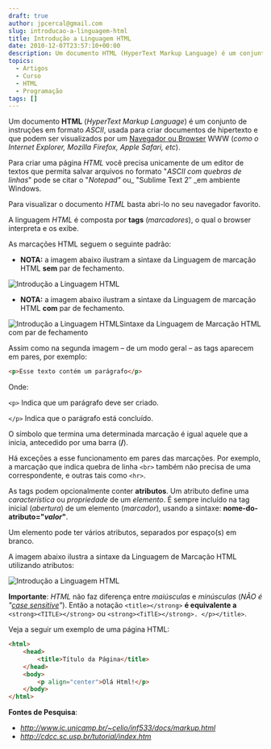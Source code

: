 ```yaml
---
draft: true
author: jpcercal@gmail.com
slug: introducao-a-linguagem-html
title: Introdução a Linguagem HTML
date: 2010-12-07T23:57:10+00:00
description: Um documento HTML (HyperText Markup Language) é um conjunto de instruções em formato ASCII, usada para criar documentos de hipertexto e que podem ser visualizados por um browser WWW (como o Internet Explorer, Mozilla Firefox, Apple Safari, etc).
topics:
  - Artigos
  - Curso
  - HTML
  - Programação
tags: []
---
```


Um documento **HTML** (_HyperText Markup Language_) é um conjunto de instruções em formato _ASCII_, usada para criar documentos de hipertexto e que podem ser visualizados por um [Navegador ou Browser](http://sistemas.cekurte.com/blog/navegadores-ou-browsers/ "Navegadores ou Browsers") WWW (_como o Internet Explorer, Mozilla Firefox, Apple Safari, etc_).

Para criar uma página _HTML_ você precisa unicamente de um editor de textos que permita salvar arquivos no formato "_ASCII com quebras de linhas_" pode se citar o "_Notepad"_ ou_ "Sublime Text 2″ _em ambiente Windows.

Para visualizar o documento _HTML_ basta abri-lo no seu navegador favorito.

A linguagem _HTML_ é composta por **tags** (_marcadores_), o qual o browser interpreta e os exibe.

As marcações HTML seguem o seguinte padrão:

* **NOTA:** a imagem abaixo ilustram a sintaxe da Linguagem de marcação HTML **sem** par de fechamento.

![Introdução a Linguagem HTML](http://sistemas.cekurte.com/wp-content/uploads/2010/12/html1.png "Sintaxe da Linguagem de Marcação HTML")

* **NOTA:** a imagem abaixo ilustram a sintaxe da Linguagem de marcação HTML **com** par de fechamento.

![Introdução a Linguagem HTML](http://sistemas.cekurte.com/wp-content/uploads/2010/12/html.png "Sintaxe da Linguagem de Marcação HTML")Sintaxe da Linguagem de Marcação HTML com par de fechamento

Assim como na segunda imagem – de um modo geral – as tags aparecem em pares, por exemplo:

```html
<p>Esse texto contém um parágrafo</p>
```

Onde:

`<p>` Indica que um parágrafo deve ser criado.

`</p>` Indica que o parágrafo está concluído.

O símbolo que termina uma determinada marcação é igual aquele que a inicia, antecedido por uma barra (**/**).

Há exceções a esse funcionamento em pares das marcações. Por exemplo, a marcação que indica quebra de linha `<br>` também não precisa de uma correspondente, e outras tais como `<hr>`.

As tags podem opcionalmente conter **atributos**. Um atributo define uma _característica_ ou _propriedade_ de um _elemento_. É sempre incluído na tag inicial (_abertura_) de um elemento (_marcador_), usando a sintaxe: **nome-do-atributo="_valor_"**.

Um elemento pode ter vários atributos, separados por espaço(s) em branco.

A imagem abaixo ilustra a sintaxe da Linguagem de Marcação HTML utilizando atributos:

![Introdução a Linguagem HTML](http://sistemas.cekurte.com/wp-content/uploads/2010/12/sintaxe-html.png "Sintaxe da Linguagem de Marcação HTML")

**Importante**: _HTML_ não faz diferença entre _maiúsculas_ e _minúsculas_ (_NÃO é "[case sensitive](http://sistemas.cekurte.com/blog/o-padrao-camelcase/ "O Padrão CamelCase")"_). Então a notação `<title></strong>` **é equivalente a** `<strong><TITLE></strong>` ou `<strong><TiTlE></strong>. </p></title>`.

Veja a seguir um exemplo de uma página HTML:

```html
<html>
    <head>
        <title>Título da Página</title>
    </head>
    <body>
        <p align="center">Olá Html!</p>
    </body>
</html>
```

**Fontes de Pesquisa**:

* _http://www.ic.unicamp.br/~celio/inf533/docs/markup.html_
* _http://cdcc.sc.usp.br/tutorial/index.htm_

